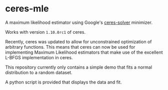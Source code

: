 ceres-mle
=========

A maximum likelihood estimator using Google's [ceres-solver](http://ceres-solver.org/) minimizer.

Works with version `1.10.0rc1` of ceres.

Recently, ceres was updated to allow for unconstrained optimization of arbitrary functions.
This means that ceres can now be used for implementing Maximum Likelihood estimators that make use of the excellent L-BFGS implementation in ceres.

This repository currently only contains a simple demo that fits a normal distribution to a random dataset.

A python script is provided that displays the data and fit.

